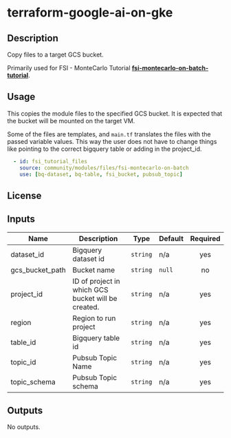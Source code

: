 # terraform-google-ai-on-gke

## Description

Copy files to a target GCS bucket.

Primarily used for FSI - MonteCarlo Tutorial **[fsi-montecarlo-on-batch-tutorial]**.

[fsi-montecarlo-on-batch-tutorial]:
../docs/tutorials/fsi-montecarlo-on-batch/README.md

## Usage
This copies the module files to the specified GCS bucket. It is expected that
the bucket will be mounted on the target VM.

Some of the files are templates, and `main.tf` translates the files with the
passed variable values. This way the user does not have to change things like
pointing to the correct bigquery table or adding in the project_id.

```yaml
  - id: fsi_tutorial_files
    source: community/modules/files/fsi-montecarlo-on-batch
    use: [bq-dataset, bq-table, fsi_bucket, pubsub_topic]
```

## License

<!-- BEGINNING OF PRE-COMMIT-TERRAFORM DOCS HOOK -->
## Inputs

| Name | Description | Type | Default | Required |
|------|-------------|------|---------|:--------:|
| dataset\_id | Bigquery dataset id | `string` | n/a | yes |
| gcs\_bucket\_path | Bucket name | `string` | `null` | no |
| project\_id | ID of project in which GCS bucket will be created. | `string` | n/a | yes |
| region | Region to run project | `string` | n/a | yes |
| table\_id | Bigquery table id | `string` | n/a | yes |
| topic\_id | Pubsub Topic Name | `string` | n/a | yes |
| topic\_schema | Pubsub Topic schema | `string` | n/a | yes |

## Outputs

No outputs.

<!-- END OF PRE-COMMIT-TERRAFORM DOCS HOOK -->
